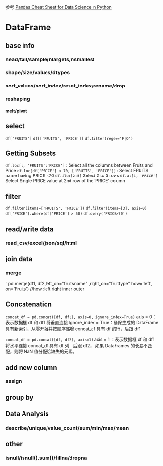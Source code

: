 
参考 [Pandas Cheat Sheet for Data Science in Python](https://www.geeksforgeeks.org/pandas-cheat-sheet/)

# DataFrame 

## base info

### head/tail/sample/nlargets/nsmallest

### shape/size/values/dtypes
### sort_values/sort_index/reset_index/rename/drop
### reshaping
#### melt/pivot

## select

`df['FRUITS']`
`df[['FRUITS', 'PRICE']]`
`df.filter(regex='F|Q')`

## Getting Subsets
`df.loc[:, 'FRUITS':'PRICE']` : Select all the columns between Fruits and Price
`df.loc[df['PRICE'] < 70, ['FRUITS', 'PRICE']]` : Select FRUITS name having PRICE <70
`df.iloc[2:5]` Select 2 to 5 rows
`df.at[1, 'PRICE']` Select Single PRICE value at 2nd row of the ‘PRICE’ column

## filter
`df.filter(items=['FRUITS', 'PRICE'])` 
`df.filter(items=[3], axis=0)`
`df['PRICE'].where(df['PRICE'] > 50)`
`df.query('PRICE>70')`



## read/write data
### read_csv/excel/json/sql/html
## join data 

### merge
`
pd.merge(df1, df2,left_on="fruitsname" ,right_on="fruittype" how='left', on='Fruits') 
//how :left right inner outer
## Concatenation
`concat_df = pd.concat([df, df1], axis=0, ignore_index=True)`
axis = 0：表示数据框 df 和 df1 将垂直连接
Ignore_index = True：确保生成的 DataFrame 具有新索引，从零开始并按顺序递增 concat_df 具有 df 的行，后跟 df1


`concat_df = pd.concat([df, df2], axis=1)`
axis = 1 ：表示数据框 df 和 df1 将水平连接 concat_df 具有 df 列，后跟 df2， 如果 DataFrames 的长度不匹配，则将 NaN 值分配给缺失的元素。
## add new column

### assign

## group by


## Data Analysis

### describe/unique/value_count/sum/min/max/mean

## other
### isnull/isnull().sum()/fillna/dropna
